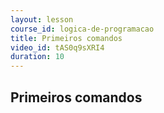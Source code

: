 ```yaml
---
layout: lesson
course_id: logica-de-programacao
title: Primeiros comandos
video_id: tAS0q9sXRI4
duration: 10
---
```


## Primeiros comandos
